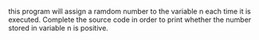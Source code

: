 this program will assign a ramdom number to the variable n each time it is executed.
Complete the source code in order to print whether the number stored in variable n is positive.